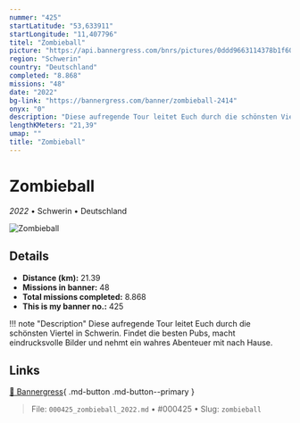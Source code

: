 ```yaml
---
nummer: "425"
startLatitude: "53,633911"
startLongitude: "11,407796"
titel: "Zombieball"
picture: "https://api.bannergress.com/bnrs/pictures/0ddd9663114378b1f60604fe164d5a8c"
region: "Schwerin"
country: "Deutschland"
completed: "8.868"
missions: "48"
date: "2022"
bg-link: "https://bannergress.com/banner/zombieball-2414"
onyx: "0"
description: "Diese aufregende Tour leitet Euch durch die schönsten Viertel in Schwerin. Findet die besten Pubs, macht eindrucksvolle Bilder und nehmt ein wahres Abenteuer mit nach Hause."
lengthKMeters: "21,39"
umap: ""
title: "Zombieball"
---
```

# Zombieball

*2022* • Schwerin • Deutschland

![Zombieball](https://api.bannergress.com/bnrs/pictures/0ddd9663114378b1f60604fe164d5a8c)

## Details
- **Distance (km):** 21.39
- **Missions in banner:** 48
- **Total missions completed:** 8.868
- **This is my banner no.:** 425


!!! note "Description"
    Diese aufregende Tour leitet Euch durch die schönsten Viertel in Schwerin. Findet die besten Pubs, macht eindrucksvolle Bilder und nehmt ein wahres Abenteuer mit nach Hause.



## Links
[🔗 Bannergress](https://bannergress.com/banner/zombieball-2414){ .md-button .md-button--primary }



> File: `000425_zombieball_2022.md` • #000425 • Slug: `zombieball`
